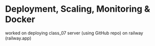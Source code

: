 # Deployment, Scaling, Monitoring & Docker

worked on deploying class_07 server (using GitHub repo) on railway (railway.app)
